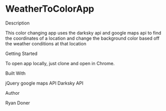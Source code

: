 # WeatherToColorApp

Description

This color changing app uses the darksky api and google maps api to find the coordinates of a location and change the background color based off the weather conditions at that location

Getting Started

To open app locally, just clone and open in Chrome. 

Built With

jQuery 
google maps API
Darksky API

Author

Ryan Doner
